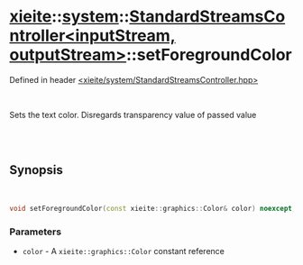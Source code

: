 # [xieite](../../xieite.md)::[system](../../system.md)::[StandardStreamsController<inputStream, outputStream>](../StandardStreamsController.md)::setForegroundColor
Defined in header [<xieite/system/StandardStreamsController.hpp>](../../../include/xieite/system/StandardStreamsController.hpp)

<br/>

Sets the text color. Disregards transparency value of passed value

<br/><br/>

## Synopsis

<br/>

```cpp
void setForegroundColor(const xieite::graphics::Color& color) noexcept;
```
### Parameters
- `color` - A `xieite::graphics::Color` constant reference
